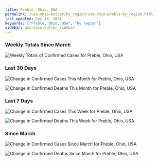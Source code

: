 ```yaml
---
title: Preble, Ohio, USA
permalink: /usa-ohio-butler/by_region/usa-ohio-preble-by_region.html
last_updated: Dec 18, 2021
keywords: ["Preble, Ohio, USA", "by region"]
sidebar: usa-ohio-butler_sidebar
---
```


<h3>Weekly Totals Since March</h3>

![Weekly Totals of Confirmed Cases for Preble, Ohio, USA](/covid_tracker/images/graphs/usa-ohio-preble-weekly_totals_graph.png)

<h3>Last 30 Days</h3>

![Change in Confirmed Cases This Month for Preble, Ohio, USA](/covid_tracker/images/graphs/usa-ohio-preble-delta_confirmed-30_days_graph.png)

![Change in Confirmed Deaths This Month for Preble, Ohio, USA](/covid_tracker/images/graphs/usa-ohio-preble-delta_deaths-30_days_graph.png)

<h3>Last 7 Days</h3>

![Change in Confirmed Cases This Week for Preble, Ohio, USA](/covid_tracker/images/graphs/usa-ohio-preble-delta_confirmed-7_days_graph.png)

![Change in Confirmed Deaths This Week for Preble, Ohio, USA](/covid_tracker/images/graphs/usa-ohio-preble-delta_deaths-7_days_graph.png)

<h3>Since March</h3>

![Change in Confirmed Cases Since March for Preble, Ohio, USA](/covid_tracker/images/graphs/usa-ohio-preble-delta_confirmed-since_march_graph.png)

![Change in Confirmed Deaths Since March for Preble, Ohio, USA](/covid_tracker/images/graphs/usa-ohio-preble-delta_deaths-since_march_graph.png)
